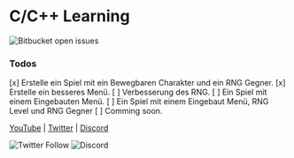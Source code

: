 # C/C++ Learning
![Bitbucket open issues](https://img.shields.io/bitbucket/issues/zeldafan00001/Learning.svg?style=flat-square)
### Todos
 [x] Erstelle ein Spiel mit ein Bewegbaren Charakter und ein RNG Gegner.
 [x] Erstelle ein besseres Menü.
 [ ] Verbesserung des RNG.
 [ ] Ein Spiel mit einem Eingebauten Menü.
 [ ] Ein Spiel mit einem Eingebaut Menü, RNG Level und RNG Gegner
 [ ] Comming soon.
 
 [YouTube](https://youtube.com/c/zeldafan00001) | [Twitter](https://twitter.com/zeldafan00001) | [Discord](https://discord.gg/dpb2YxY) 
 
 ![Twitter Follow](https://img.shields.io/twitter/follow/zeldafan00001.svg?label=Twitter%20%40zeldafan00001&style=flat-square)
 ![Discord](https://img.shields.io/discord/181749021721755659.svg?label=Discord&style=flat-square)